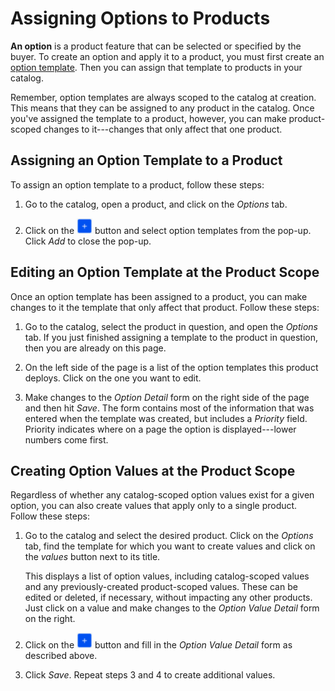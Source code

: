 # Assigning Options to Products [](id=assigning-options-to-products)

**An option** is a product feature that can be selected or specified by the
buyer. To create an option and apply it to a product, you must first create an
[option template](/web/liferay-emporio/documentation/-/knowledge_base/7-1/options).
Then you can assign that template to products in your catalog.

Remember, option templates are always scoped to the catalog at creation. This
means that they can be assigned to any product in the catalog. Once you've
assigned the template to a product, however, you can make product-scoped changes
to it---changes that only affect that one product.

## Assigning an Option Template to a Product [](id=assigning-an-option-template-to-a-product)

To assign an option template to a product, follow these steps:

1.  Go to the catalog, open a product, and click on the *Options* tab.

2.  Click on the ![Add](../../../images/icon-add.png) button and select option
    templates from the pop-up. Click *Add* to close the pop-up.

## Editing an Option Template at the Product Scope [](id=editing-an-option-template-at-the-product-scope)

Once an option template has been assigned to a product, you can make changes to
it the template that only affect that product. Follow these steps:

1.  Go to the catalog, select the product in question, and open the *Options*
    tab. If you just finished assigning a template to the product in question,
    then you are already on this page.

2.  On the left side of the page is a list of the option templates this product
    deploys. Click on the one you want to edit.

3.  Make changes to the *Option Detail* form on the right side of the page and
    then hit *Save*. The form contains most of the information that was entered
    when the template was created, but includes a *Priority* field. Priority
    indicates where on a page the option is displayed---lower numbers come
    first.

## Creating Option Values at the Product Scope [](id=creating-option-values-at-the-product-scope)

Regardless of whether any catalog-scoped option values exist for a given option,
you can also create values that apply only to a single product. Follow these
steps:

1.  Go to the catalog and select the desired product. Click on the *Options*
    tab, find the template for which you want to create values and click on the
    *values* button next to its title.

    This displays a list of option values, including catalog-scoped values and
    any previously-created product-scoped values. These can be edited or
    deleted, if necessary, without impacting any other products. Just click on
    a value and make changes to the *Option Value Detail* form on the right.

3.  Click on the ![Add](../../../images/icon-add.png) button and fill in the
    *Option Value Detail* form as described above.

4.  Click *Save*. Repeat steps 3 and 4 to create additional values.

